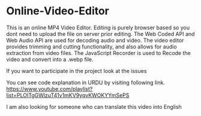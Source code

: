 # Online-Video-Editor
This is an online MP4 Video Editor. Editing is purely browser based so you dont need to upload the file on server prior editing.
The Web Coded API and Web Audio API are used for decoding audio and video. The video editor provides trimming and cutting functionality, and also allows for audio extraction from video files.
The JavaScript Recorder is used to Recode the video and convert into a .webp file. 

If you want to participate in the project look at the issues


You can see code explanation in URDU by visiting following link.
https://www.youtube.com/playlist?list=PLOITgGWlzuT41v1mKV9yqvKWOKYYmSePS

I am also looking for someone who can translate this video into English
